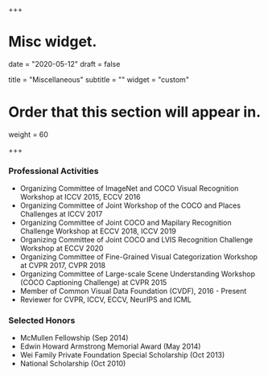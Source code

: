 +++
# Misc widget.

date = "2020-05-12"
draft = false

title = "Miscellaneous"
subtitle = ""
widget = "custom"

# Order that this section will appear in.
weight = 60

+++

### Professional Activities

* Organizing Committee of ImageNet and COCO Visual Recognition Workshop at ICCV 2015, ECCV 2016
* Organizing Committee of Joint Workshop of the COCO and Places Challenges at ICCV 2017
* Organizing Committee of Joint COCO and Mapilary Recognition Challenge Workshop at ECCV 2018, ICCV 2019
* Organizing Committee of Joint COCO and LVIS Recognition Challenge Workshop at ECCV 2020
* Organizing Committee of Fine-Grained Visual Categorization Workshop at CVPR 2017, CVPR 2018
* Organizing Committee of Large-scale Scene Understanding Workshop (COCO Captioning Challenge) at CVPR 2015
* Member of Common Visual Data Foundation (CVDF), 2016 - Present
* Reviewer for CVPR, ICCV, ECCV, NeurIPS and ICML


### Selected Honors

* McMullen Fellowship (Sep 2014)
* Edwin Howard Armstrong Memorial Award (May 2014)
* Wei Family Private Foundation Special Scholarship (Oct 2013)
* National Scholarship (Oct 2010)
